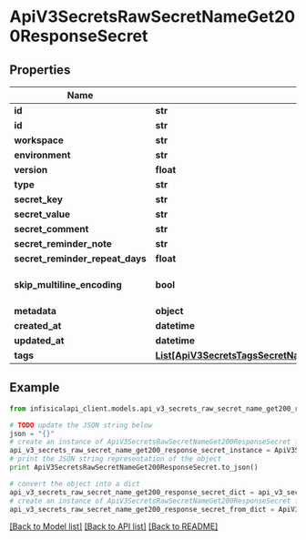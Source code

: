 # ApiV3SecretsRawSecretNameGet200ResponseSecret


## Properties
Name | Type | Description | Notes
------------ | ------------- | ------------- | -------------
**id** | **str** |  | 
**id** | **str** |  | 
**workspace** | **str** |  | 
**environment** | **str** |  | 
**version** | **float** |  | 
**type** | **str** |  | 
**secret_key** | **str** |  | 
**secret_value** | **str** |  | 
**secret_comment** | **str** |  | 
**secret_reminder_note** | **str** |  | [optional] 
**secret_reminder_repeat_days** | **float** |  | [optional] 
**skip_multiline_encoding** | **bool** |  | [optional] [default to False]
**metadata** | **object** |  | [optional] 
**created_at** | **datetime** |  | 
**updated_at** | **datetime** |  | 
**tags** | [**List[ApiV3SecretsTagsSecretNamePost200ResponseSecretTagsInner]**](ApiV3SecretsTagsSecretNamePost200ResponseSecretTagsInner.md) |  | [optional] 

## Example

```python
from infisicalapi_client.models.api_v3_secrets_raw_secret_name_get200_response_secret import ApiV3SecretsRawSecretNameGet200ResponseSecret

# TODO update the JSON string below
json = "{}"
# create an instance of ApiV3SecretsRawSecretNameGet200ResponseSecret from a JSON string
api_v3_secrets_raw_secret_name_get200_response_secret_instance = ApiV3SecretsRawSecretNameGet200ResponseSecret.from_json(json)
# print the JSON string representation of the object
print ApiV3SecretsRawSecretNameGet200ResponseSecret.to_json()

# convert the object into a dict
api_v3_secrets_raw_secret_name_get200_response_secret_dict = api_v3_secrets_raw_secret_name_get200_response_secret_instance.to_dict()
# create an instance of ApiV3SecretsRawSecretNameGet200ResponseSecret from a dict
api_v3_secrets_raw_secret_name_get200_response_secret_from_dict = ApiV3SecretsRawSecretNameGet200ResponseSecret.from_dict(api_v3_secrets_raw_secret_name_get200_response_secret_dict)
```
[[Back to Model list]](../README.md#documentation-for-models) [[Back to API list]](../README.md#documentation-for-api-endpoints) [[Back to README]](../README.md)


